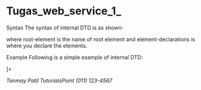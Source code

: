 # Tugas_web_service_1_

Syntax
The syntax of internal DTD is as shown:

<!DOCTYPE root-element [element-declarations]>
where root-element is the name of root element and element-declarations is where you declare the elements.

Example
Following is a simple example of internal DTD:

<?xml version="1.0" encoding="UTF-8" standalone="yes" ?>
<!DOCTYPE address [
   <!ELEMENT address (name,company,phone)>
   <!ELEMENT name (#PCDATA)>
   <!ELEMENT company (#PCDATA)>
   <!ELEMENT phone (#PCDATA)>
]>
<address>
   <name>Tanmay Patil</name>
   <company>TutorialsPoint</company>
   <phone>(011) 123-4567</phone>
</address>
